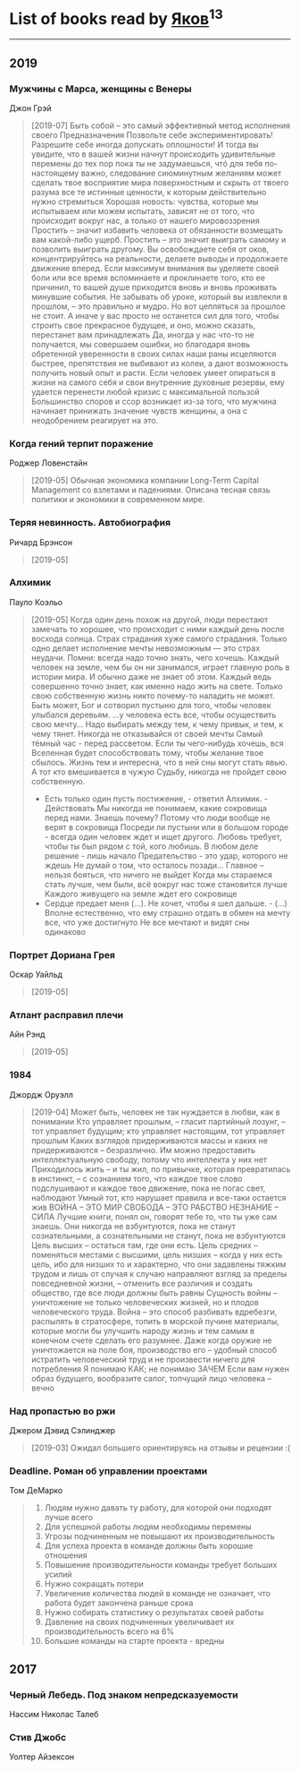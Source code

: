# List of books read by [Яков](https://plus.google.com/u/0/117277044284589498872/)<sup>13</sup>
---

## 2019

### Мужчины с Марса, женщины с Венеры
Джон Грэй
> [2019-07] Быть собой – это самый эффективный метод исполнения своего Предназначения
> Позвольте себе экспериментировать! Разрешите себе иногда допускать оплошности! И тогда вы увидите, что в вашей жизни начнут происходить удивительные перемены
> до тех пор пока ты не задумаешься, чтó для тебя по-настоящему важно, следование сиюминутным желаниям может сделать твое восприятие мира поверхностным и скрыть от твоего разума все те истинные ценности, к которым действительно нужно стремиться
> Хорошая новость: чувства, которые мы испытываем или можем испытать, зависят не от того, что происходит вокруг нас, а только от нашего мировоззрения
> Простить – значит избавить человека от обязанности возмещать вам какой-либо ущерб. Простить – это значит выиграть самому и позволить выиграть другому. Вы освобождаете себя от оков, концентрируйтесь на реальности, делаете выводы и продолжаете движение вперед. Если максимум внимания вы уделяете своей боли или все время вспоминаете и проклинаете того, кто ее причинил, то вашей душе приходится вновь и вновь проживать минувшие события. Не забывать об уроке, который вы извлекли в прошлом, – это правильно и мудро. Но вот цепляться за прошлое не стоит. А иначе у вас просто не останется сил для того, чтобы строить свое прекрасное будущее, и оно, можно сказать, перестанет вам принадлежать
> Да, иногда у нас что-то не получается, мы совершаем ошибки, но благодаря вновь обретенной уверенности в своих силах наши раны исцеляются быстрее, препятствия не выбивают из колеи, а дают возможность получить новый опыт и расти. Если человек умеет опираться в жизни на самого себя и свои внутренние духовные резервы, ему удается перенести любой кризис с максимальной пользой
> Большинство споров и ссор возникает из-за того, что мужчина начинает принижать значение чувств женщины, а она с неодобрением реагирует на это.


### Когда гений терпит поражение
Роджер Ловенстайн
> [2019-05] Обычная экономика компании Long-Term Capital Management со взлетами и падениями. Описана тесная связь политики и экономики в современном мире.


### Теряя невинность. Автобиография
Ричард Брэнсон
> [2019-05] 


### Алхимик
Пауло Коэльо
> [2019-05] Когда один день похож на другой, люди перестают замечать то хорошее, что происходит с ними каждый день после восхода солнца. 
> Страх страдания хуже самого страдания. 
> Только одно делает исполнение мечты невозможным — это страх неудачи. 
> Помни: всегда надо точно знать, чего хочешь. 
> Каждый человек на земле, чем бы он ни занимался, играет главную роль в истории мира. И обычно даже не знает об этом. 
> Каждый ведь совершенно точно знает, как именно надо жить на свете. Только свою собственную жизнь никто почему-то наладить не может. 
> Быть может, Бог и сотворил пустыню для того, чтобы человек улыбался деревьям. 
> …у человека есть все, чтобы осуществить свою мечту… 
> Надо выбирать между тем, к чему привык, и тем, к чему тянет. 
> Никогда не отказывайся от своей мечты 
> Самый тёмный час - перед рассветом. 
> Если ты чего-нибудь хочешь, вся Вселенная будет способствовать тому, чтобы желание твое сбылось. 
> Жизнь тем и интересна, что в ней сны могут стать явью. 
> А тот кто вмешивается в чужую Судьбу, никогда не пройдет свою собственную. 
> - Есть только один пусть постижение, - ответил Алхимик. - Действовать
> Мы никогда не понимаем, какие сокровища перед нами. Знаешь почему? Потому что люди вообще не верят в сокровища
> Посреди ли пустыни или в большом городе - всегда один человек ждет и ищет другого. 
> Любовь требует, чтобы ты был рядом с той, кого любишь. 
> В любом деле решение - лишь начало
> Предательство - это удар, которого не ждешь
> Не думай о том, что осталось позади...
> Главное – нельзя бояться, что ничего не выйдет
> Когда мы стараемся стать лучше, чем были, всё вокруг нас тоже становится лучше
> Каждого живущего на земле ждет его сокровище
> - Сердце предает меня (...). Не хочет, чтобы я шел дальше. - (...) Вполне естественно, что ему страшно отдать в обмен на мечту все, что уже достигнуто
> Не все мечтают и видят сны одинаково


### Портрет Дориана Грея
Оскар Уайльд
> [2019-05] 


### Атлант расправил плечи
Айн Рэнд
> [2019-05] 


### 1984
Джордж Оруэлл
> [2019-04] Может быть, человек не так нуждается в любви, как в понимании
> Кто управляет прошлым, – гласит партийный лозунг, – тот управляет будущим; кто управляет настоящим, тот управляет прошлым
> Каких взглядов придерживаются массы и каких не придерживаются – безразлично. Им можно предоставить интеллектуальную свободу, потому что интеллекта у них нет
> Приходилось жить – и ты жил, по привычке, которая превратилась в инстинкт, – с сознанием того, что каждое твое слово подслушивают и каждое твое движение, пока не погас свет, наблюдают
> Умный тот, кто нарушает правила и все-таки остается жив
> ВОЙНА – ЭТО МИР СВОБОДА – ЭТО РАБСТВО НЕЗНАНИЕ – СИЛА
> Лучшие книги, понял он, говорят тебе то, что ты уже сам знаешь.
> Они никогда не взбунтуются, пока не станут сознательными, а сознательными не станут, пока не взбунтуются
> Цель высших – остаться там, где они есть. Цель средних – поменяться местами с высшими, цель низших – когда у них есть цель, ибо для низших то и характерно, что они задавлены тяжким трудом и лишь от случая к случаю направляют взгляд за пределы повседневной жизни, – отменить все различия и создать общество, где все люди должны быть равны
> Сущность войны – уничтожение не только человеческих жизней, но и плодов человеческого труда. Война – это способ разбивать вдребезги, распылять в стратосфере, топить в морской пучине материалы, которые могли бы улучшить народу жизнь и тем самым в конечном счете сделать его разумнее. Даже когда оружие не уничтожается на поле боя, производство его – удобный способ истратить человеческий труд и не произвести ничего для потребления
> Я понимаю КАК; не понимаю ЗАЧЕМ
> Если вам нужен образ будущего, вообразите сапог, топчущий лицо человека – вечно


### Над пропастью во ржи
Джером Дэвид Сэлинджер
> [2019-03] Ожидал большего ориентируясь на отзывы и рецензии :(




### Deadline. Роман об управлении проектами
Том ДеМарко
> 1. Людям нужно давать ту работу, для которой они подходят лучше всего
> 2. Для успешной работы людям необходимы перемены
> 3. Угрозы подчиненным не повышают их производительность
> 4. Для успеха проекта в команде должны быть хорошие отношения
> 5. Повышение производительности команды требует больших усилий
> 6. Нужно сокращать потери
> 7. Увеличение количества людей в команде не означает, что работа будет закончена раньше срока
> 8. Нужно собирать статистику о результатах своей работы
> 9. Давление на своих подчиненных увеличивает их производительность всего на 6%
> 10. Большие команды на старте проекта - вредны





## 2017

### Черный Лебедь. Под знаком непредсказуемости
Нассим Николас Талеб


### Стив Джобс
Уолтер Айзексон



